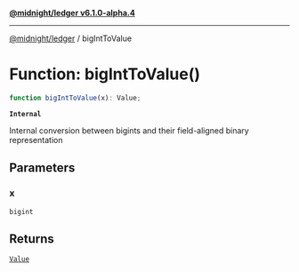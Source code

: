 [**@midnight/ledger v6.1.0-alpha.4**](../README.md)

***

[@midnight/ledger](../globals.md) / bigIntToValue

# Function: bigIntToValue()

```ts
function bigIntToValue(x): Value;
```

**`Internal`**

Internal conversion between bigints and their field-aligned binary
representation

## Parameters

### x

`bigint`

## Returns

[`Value`](../type-aliases/Value.md)
